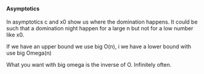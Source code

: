#### Asymptotics
In asymptotics c and x0 show us where the domination happens. It could be such that a domination night happen for a large n but not for a low number like x0.

If we have an upper bound we use big O(n), i we have a lower bound with use big Omega(n)

What you want with big omega is the inverse of O. Infinitely often.